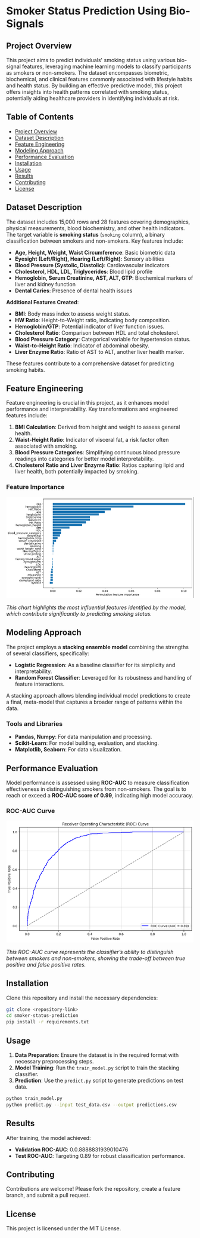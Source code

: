 # Smoker Status Prediction Using Bio-Signals

## Project Overview

This project aims to predict individuals' smoking status using various bio-signal features, leveraging machine learning models to classify participants as smokers or non-smokers. The dataset encompasses biometric, biochemical, and clinical features commonly associated with lifestyle habits and health status. By building an effective predictive model, this project offers insights into health patterns correlated with smoking status, potentially aiding healthcare providers in identifying individuals at risk.

## Table of Contents

- [Project Overview](#project-overview)
- [Dataset Description](#dataset-description)
- [Feature Engineering](#feature-engineering)
- [Modeling Approach](#modeling-approach)
- [Performance Evaluation](#performance-evaluation)
- [Installation](#installation)
- [Usage](#usage)
- [Results](#results)
- [Contributing](#contributing)
- [License](#license)

## Dataset Description

The dataset includes 15,000 rows and 28 features covering demographics, physical measurements, blood biochemistry, and other health indicators. The target variable is **smoking status** (`smoking` column), a binary classification between smokers and non-smokers. Key features include:

- **Age, Height, Weight, Waist Circumference**: Basic biometric data
- **Eyesight (Left/Right), Hearing (Left/Right)**: Sensory abilities
- **Blood Pressure (Systolic, Diastolic)**: Cardiovascular indicators
- **Cholesterol, HDL, LDL, Triglycerides**: Blood lipid profile
- **Hemoglobin, Serum Creatinine, AST, ALT, GTP**: Biochemical markers of liver and kidney function
- **Dental Caries**: Presence of dental health issues
  
**Additional Features Created**:
- **BMI**: Body mass index to assess weight status.
- **HW Ratio**: Height-to-Weight ratio, indicating body composition.
- **Hemoglobin/GTP**: Potential indicator of liver function issues.
- **Cholesterol Ratio**: Comparison between HDL and total cholesterol.
- **Blood Pressure Category**: Categorical variable for hypertension status.
- **Waist-to-Height Ratio**: Indicator of abdominal obesity.
- **Liver Enzyme Ratio**: Ratio of AST to ALT, another liver health marker.

These features contribute to a comprehensive dataset for predicting smoking habits.

## Feature Engineering

Feature engineering is crucial in this project, as it enhances model performance and interpretability. Key transformations and engineered features include:

1. **BMI Calculation**: Derived from height and weight to assess general health.
2. **Waist-Height Ratio**: Indicator of visceral fat, a risk factor often associated with smoking.
3. **Blood Pressure Categories**: Simplifying continuous blood pressure readings into categories for better model interpretability.
4. **Cholesterol Ratio and Liver Enzyme Ratio**: Ratios capturing lipid and liver health, both potentially impacted by smoking.

### Feature Importance
![Feature Importance](image-1.png)

*This chart highlights the most influential features identified by the model, which contribute significantly to predicting smoking status.*

## Modeling Approach

The project employs a **stacking ensemble model** combining the strengths of several classifiers, specifically:

- **Logistic Regression**: As a baseline classifier for its simplicity and interpretability.
- **Random Forest Classifier**: Leveraged for its robustness and handling of feature interactions.
  
A stacking approach allows blending individual model predictions to create a final, meta-model that captures a broader range of patterns within the data.

### Tools and Libraries

- **Pandas, Numpy**: For data manipulation and processing.
- **Scikit-Learn**: For model building, evaluation, and stacking.
- **Matplotlib, Seaborn**: For data visualization.

## Performance Evaluation

Model performance is assessed using **ROC-AUC** to measure classification effectiveness in distinguishing smokers from non-smokers. The goal is to reach or exceed a **ROC-AUC score of 0.99**, indicating high model accuracy.

### ROC-AUC Curve
![alt text](image-2.png)

*This ROC-AUC curve represents the classifier’s ability to distinguish between smokers and non-smokers, showing the trade-off between true positive and false positive rates.*

## Installation

Clone this repository and install the necessary dependencies:

```bash
git clone <repository-link>
cd smoker-status-prediction
pip install -r requirements.txt
```

## Usage

1. **Data Preparation**: Ensure the dataset is in the required format with necessary preprocessing steps.
2. **Model Training**: Run the `train_model.py` script to train the stacking classifier.
3. **Prediction**: Use the `predict.py` script to generate predictions on test data.

```bash
python train_model.py
python predict.py --input test_data.csv --output predictions.csv
```

## Results

After training, the model achieved:

- **Validation ROC-AUC**: 0.0.8888831939010476
- **Test ROC-AUC**: Targeting 0.89 for robust classification performance.

## Contributing

Contributions are welcome! Please fork the repository, create a feature branch, and submit a pull request.

## License

This project is licensed under the MIT License.
